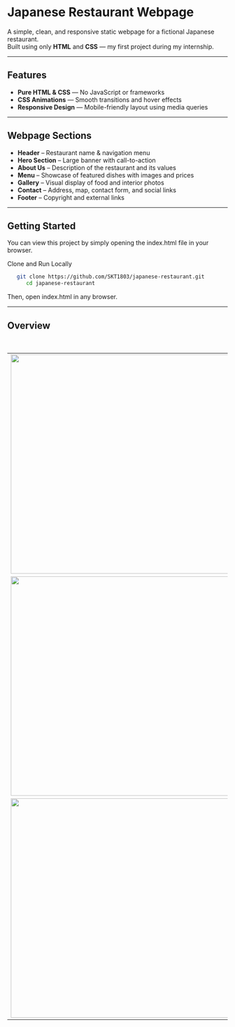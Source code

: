 # Japanese Restaurant Webpage

A simple, clean, and responsive static webpage for a fictional Japanese restaurant.  
Built using only **HTML** and **CSS** — my first project during my internship.

---

## Features

- **Pure HTML & CSS** — No JavaScript or frameworks
- **CSS Animations** — Smooth transitions and hover effects
- **Responsive Design** — Mobile-friendly layout using media queries

---

## Webpage Sections

- **Header** – Restaurant name & navigation menu
- **Hero Section** – Large banner with call-to-action
- **About Us** – Description of the restaurant and its values
- **Menu** – Showcase of featured dishes with images and prices
- **Gallery** – Visual display of food and interior photos
- **Contact** – Address, map, contact form, and social links
- **Footer** – Copyright and external links


---

## Getting Started

You can view this project by simply opening the index.html file in your browser.

Clone and Run Locally
   ```bash
      git clone https://github.com/SKT1803/japanese-restaurant.git
         cd japanese-restaurant
  ```
Then, open index.html in any browser.


---

## Overview
<br>
<table>
  <tr>
    <td><img src="https://github.com/user-attachments/assets/b7ba95a0-f21e-444c-aa26-4327907eb4c3" width=500px/></td>
    <td><img src="https://github.com/user-attachments/assets/59b0b9f1-22b0-4c67-aec1-7bc831c0756b" width=500px/></td>
  </tr>
     <tr>
    <td><img src="https://github.com/user-attachments/assets/23f1b764-7974-48da-b583-784de8acfd0d" width= 500px/></td>
    <td><img src="https://github.com/user-attachments/assets/f974c935-a649-42c7-a7b7-99e44ebd507b" width= 500px/></td>
  </tr>
   <tr>
    <td><img src="https://github.com/user-attachments/assets/d9b4232e-7f5e-47e4-91cc-dc0fb868736e" width= 500px/></td>
   </tr>
</table>  













